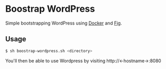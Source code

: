 # Boostrap WordPress

Simple bootstrapping WordPress using [Docker](https://www.docker.com/) 
and [Fig](http://www.fig.sh/).

## Usage

```bash
$ sh boostrap-wordpress.sh <directory> 
```

You'll then be able to use Wordpress by visiting http://<-hostname->:8080
